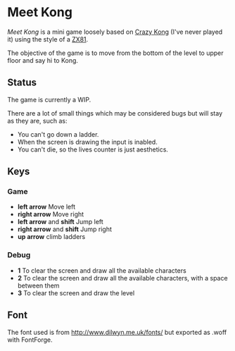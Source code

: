 # Meet Kong

*Meet Kong* is a mini game loosely based on [Crazy Kong](https://en.wikipedia.org/wiki/Crazy_Kong) (I've never played it) using the style of a [ZX81](https://en.wikipedia.org/wiki/ZX81).

The objective of the game is to move from the bottom of the level to upper floor and say hi to Kong.

## Status

The game is currently a WIP.


There are a lot of small things which may be considered bugs but will stay as they are, such as:

- You can't go down a ladder.
- When the screen is drawing the input is inabled.
- You can't die, so the lives counter is just aesthetics.


## Keys


### Game
- **left arrow** Move left
- **right arrow** Move right
- **left arrow** and **shift** Jump left
- **right arrow** and **shift** Jump right
- **up arrow** climb ladders


### Debug
- **1** To clear the screen and draw all the available characters 
- **2** To clear the screen and draw all the available characters, with a space between them
- **3** To clear the screen and draw the level


## Font

The font used is from http://www.dilwyn.me.uk/fonts/ but exported as .woff with FontForge.

